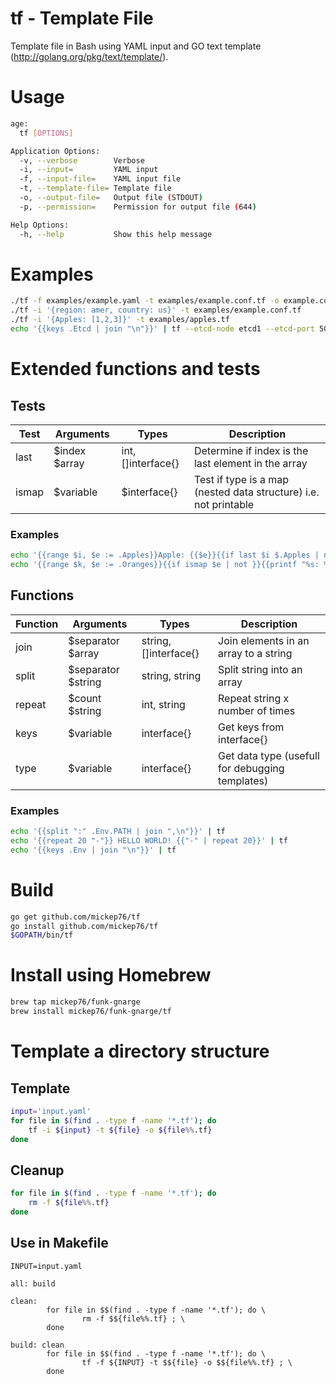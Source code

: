 # tf - Template File

Template file in Bash using YAML input and GO text template (http://golang.org/pkg/text/template/).

# Usage

```bash
age:
  tf [OPTIONS]

Application Options:
  -v, --verbose        Verbose
  -i, --input=         YAML input
  -f, --input-file=    YAML input file
  -t, --template-file= Template file
  -o, --output-file=   Output file (STDOUT)
  -p, --permission=    Permission for output file (644)

Help Options:
  -h, --help           Show this help message
```

# Examples

```bash
./tf -f examples/example.yaml -t examples/example.conf.tf -o example.conf
./tf -i '{region: amer, country: us}' -t examples/example.conf.tf
./tf -i '{Apples: [1,2,3]}' -t examples/apples.tf
echo '{{keys .Etcd | join "\n"}}' | tf --etcd-node etcd1 --etcd-port 5001 --etcd-key /host
```

# Extended functions and tests

## Tests

Test  | Arguments     | Types              | Description
----- | ------------- | ------------------ | -----------
last  | $index $array | int, []interface{} | Determine if index is the last element in the array
ismap | $variable     | $interface{}       | Test if type is a map (nested data structure) i.e. not printable

### Examples

```bash
echo '{{range $i, $e := .Apples}}Apple: {{$e}}{{if last $i $.Apples | not}}{{printf ",\n"}}{{end}}{{end}}' | tf -i '{ Apples: [ 1, 2, 3] }'
echo '{{range $k, $e := .Oranges}}{{if ismap $e | not }}{{printf "%s: %v\n" $k $e}}{{end}}{{end}}' | tf -i '{ Oranges: { a: 1, b: 2, c: { a: 1, b: 2 } } }'
```

## Functions

Function | Arguments          | Types                 | Description
-------- | ------------------ | --------------------- | -----------
join     | $separator $array  | string, []interface{} | Join elements in an array to a string
split    | $separator $string | string, string        | Split string into an array
repeat   | $count $string     | int, string           | Repeat string x number of times
keys     | $variable          | interface{}           | Get keys from interface{}
type     | $variable          | interface{}           | Get data type (usefull for debugging templates)

### Examples

```bash
echo '{{split ":" .Env.PATH | join ",\n"}}' | tf
echo '{{repeat 20 "-"}} HELLO WORLD! {{"-" | repeat 20}}' | tf
echo '{{keys .Env | join "\n"}}' | tf
```

# Build

```bash
go get github.com/mickep76/tf
go install github.com/mickep76/tf
$GOPATH/bin/tf
```

# Install using Homebrew

```bash
brew tap mickep76/funk-gnarge
brew install mickep76/funk-gnarge/tf
```

# Template a directory structure

## Template

```bash
input='input.yaml'
for file in $(find . -type f -name '*.tf'); do
    tf -i ${input} -t ${file} -o ${file%%.tf}
done
```

## Cleanup

```bash
for file in $(find . -type f -name '*.tf'); do
    rm -f ${file%%.tf}
done
```

## Use in Makefile

```
INPUT=input.yaml

all: build

clean:
        for file in $$(find . -type f -name '*.tf'); do \
                rm -f $${file%%.tf} ; \
        done

build: clean
        for file in $$(find . -type f -name '*.tf'); do \
                tf -f ${INPUT} -t $${file} -o $${file%%.tf} ; \
        done
```
